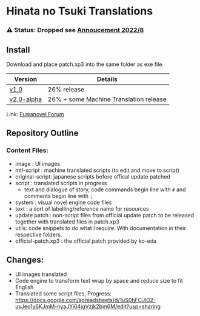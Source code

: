 # Hinata no Tsuki Translations

### :warning: Status: Dropped see [Annoucement 2022/8](https://github.com/Hinata-no-Tsuki-Translations/patch/discussions/12)

## Install
Download and place patch.xp3 into the same folder as exe file.

| Version | Details |
|---|---|
|[v1.0](https://github.com/Hinata-no-Tsuki-Translations/patch/releases/tag/v1.0)    | 26% release |
|[v2.0-alpha](https://github.com/Hinata-no-Tsuki-Translations/patch/releases/tag/v2.0.0-alpha)   | 26% + some Machine Translation release |


Link: [Fuwanovel Forum](https://forums.fuwanovel.net/topic/24935-hinata-no-tsuki-english-translation-recruiting/)  

## Repository Outline
### Content Files:
- image :  UI images
- mtl-script : machine translated scripts (to edit and move to script)
- original-script: japanese scripts before offical update patched
- script :  translated scripts in progress
  - text and dialogue of story, code commands begin line with `#` and comments begin line with `;`
- system :  visual novel engine code files
- text :  a sort of labelling/reference name for resources
- update patch :  non-script files from official update patch to be released together with translated files in patch.xp3
- utils: code snippets to do what I require. With documentation in their respective folders. 
- official-patch.xp3 : the official patch provided by ko-eda

## Changes: 
- UI images translated
- Code engine to transform text wrap by space and reduce size to fit English
- Translated some script files, Progress:  https://docs.google.com/spreadsheets/d/1uS0hFCJlG2-uvJeo1y6KJmM-nyaJYi64jgVzjk2bm6M/edit?usp=sharing
